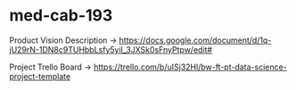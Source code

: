 # med-cab-193

Product Vision Description -> https://docs.google.com/document/d/1q-jU29rN-1DN8c9TUHbbLsfy5yil_3JXSk0sFnyPtpw/edit#

Project Trello Board -> https://trello.com/b/uISj32Hl/bw-ft-pt-data-science-project-template

